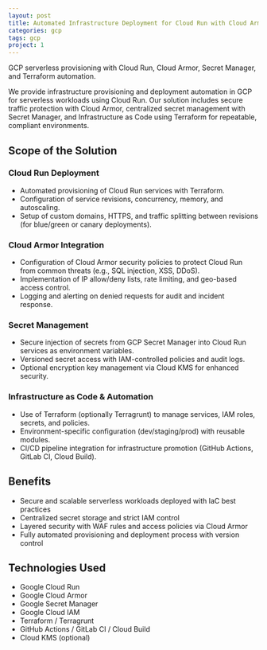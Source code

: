```yaml
---
layout: post
title: Automated Infrastructure Deployment for Cloud Run with Cloud Armor and Secrets Manager
categories: gcp
tags: gcp
project: 1
---
```


GCP serverless provisioning with Cloud Run, Cloud Armor, Secret Manager, and Terraform automation.

<!--more-->

We provide infrastructure provisioning and deployment automation in GCP for serverless workloads using Cloud Run. Our solution includes secure traffic protection with Cloud Armor, centralized secret management with Secret Manager, and Infrastructure as Code using Terraform for repeatable, compliant environments.

## Scope of the Solution

### Cloud Run Deployment

- Automated provisioning of Cloud Run services with Terraform.  
- Configuration of service revisions, concurrency, memory, and autoscaling.  
- Setup of custom domains, HTTPS, and traffic splitting between revisions (for blue/green or canary deployments).

### Cloud Armor Integration

- Configuration of Cloud Armor security policies to protect Cloud Run from common threats (e.g., SQL injection, XSS, DDoS).  
- Implementation of IP allow/deny lists, rate limiting, and geo-based access control.  
- Logging and alerting on denied requests for audit and incident response.

### Secret Management

- Secure injection of secrets from GCP Secret Manager into Cloud Run services as environment variables.  
- Versioned secret access with IAM-controlled policies and audit logs.  
- Optional encryption key management via Cloud KMS for enhanced security.

### Infrastructure as Code & Automation

- Use of Terraform (optionally Terragrunt) to manage services, IAM roles, secrets, and policies.  
- Environment-specific configuration (dev/staging/prod) with reusable modules.  
- CI/CD pipeline integration for infrastructure promotion (GitHub Actions, GitLab CI, Cloud Build).

## Benefits

- Secure and scalable serverless workloads deployed with IaC best practices  
- Centralized secret storage and strict IAM control  
- Layered security with WAF rules and access policies via Cloud Armor  
- Fully automated provisioning and deployment process with version control

## Technologies Used

- Google Cloud Run  
- Google Cloud Armor  
- Google Secret Manager  
- Google Cloud IAM  
- Terraform / Terragrunt  
- GitHub Actions / GitLab CI / Cloud Build  
- Cloud KMS (optional)
